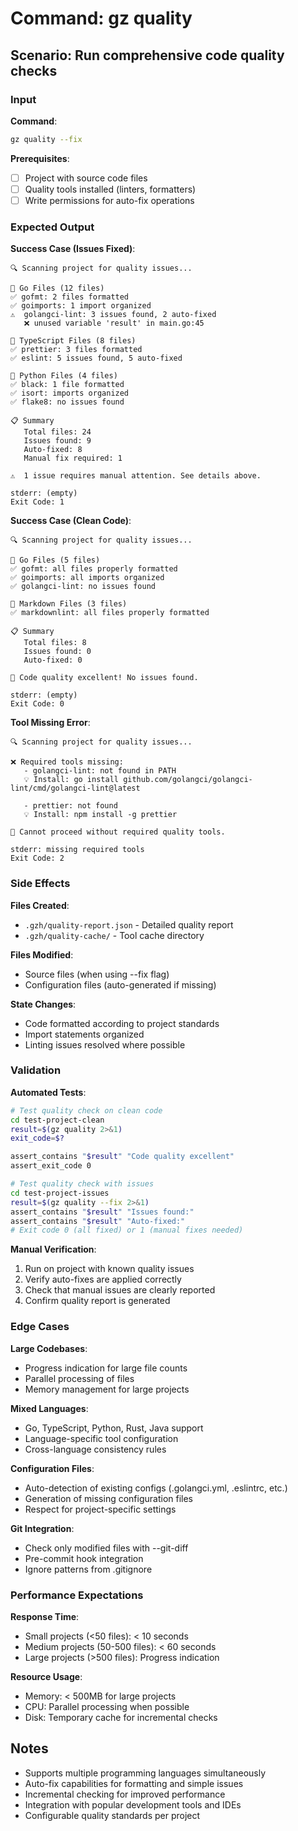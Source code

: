 # Command: gz quality

## Scenario: Run comprehensive code quality checks

### Input

**Command**:

```bash
gz quality --fix
```

**Prerequisites**:

- [ ] Project with source code files
- [ ] Quality tools installed (linters, formatters)
- [ ] Write permissions for auto-fix operations

### Expected Output

**Success Case (Issues Fixed)**:

```text
🔍 Scanning project for quality issues...

📂 Go Files (12 files)
✅ gofmt: 2 files formatted
✅ goimports: 1 import organized  
⚠️  golangci-lint: 3 issues found, 2 auto-fixed
   ❌ unused variable 'result' in main.go:45

📂 TypeScript Files (8 files)
✅ prettier: 3 files formatted
✅ eslint: 5 issues found, 5 auto-fixed

📂 Python Files (4 files)
✅ black: 1 file formatted
✅ isort: imports organized
✅ flake8: no issues found

📋 Summary
   Total files: 24
   Issues found: 9
   Auto-fixed: 8
   Manual fix required: 1

⚠️  1 issue requires manual attention. See details above.

stderr: (empty)
Exit Code: 1
```

**Success Case (Clean Code)**:

```text
🔍 Scanning project for quality issues...

📂 Go Files (5 files)
✅ gofmt: all files properly formatted
✅ goimports: all imports organized
✅ golangci-lint: no issues found

📂 Markdown Files (3 files)
✅ markdownlint: all files properly formatted

📋 Summary
   Total files: 8
   Issues found: 0
   Auto-fixed: 0

🎉 Code quality excellent! No issues found.

stderr: (empty)
Exit Code: 0
```

**Tool Missing Error**:

```text
🔍 Scanning project for quality issues...

❌ Required tools missing:
   - golangci-lint: not found in PATH
   💡 Install: go install github.com/golangci/golangci-lint/cmd/golangci-lint@latest
   
   - prettier: not found
   💡 Install: npm install -g prettier

🚫 Cannot proceed without required quality tools.

stderr: missing required tools
Exit Code: 2
```

### Side Effects

**Files Created**:

- `.gzh/quality-report.json` - Detailed quality report
- `.gzh/quality-cache/` - Tool cache directory

**Files Modified**:

- Source files (when using --fix flag)
- Configuration files (auto-generated if missing)

**State Changes**:

- Code formatted according to project standards
- Import statements organized
- Linting issues resolved where possible

### Validation

**Automated Tests**:

```bash
# Test quality check on clean code
cd test-project-clean
result=$(gz quality 2>&1)
exit_code=$?

assert_contains "$result" "Code quality excellent"
assert_exit_code 0

# Test quality check with issues
cd test-project-issues  
result=$(gz quality --fix 2>&1)
assert_contains "$result" "Issues found:"
assert_contains "$result" "Auto-fixed:"
# Exit code 0 (all fixed) or 1 (manual fixes needed)
```

**Manual Verification**:

1. Run on project with known quality issues
1. Verify auto-fixes are applied correctly
1. Check that manual issues are clearly reported
1. Confirm quality report is generated

### Edge Cases

**Large Codebases**:

- Progress indication for large file counts
- Parallel processing of files
- Memory management for large projects

**Mixed Languages**:

- Go, TypeScript, Python, Rust, Java support
- Language-specific tool configuration
- Cross-language consistency rules

**Configuration Files**:

- Auto-detection of existing configs (.golangci.yml, .eslintrc, etc.)
- Generation of missing configuration files
- Respect for project-specific settings

**Git Integration**:

- Check only modified files with --git-diff
- Pre-commit hook integration
- Ignore patterns from .gitignore

### Performance Expectations

**Response Time**:

- Small projects (\<50 files): < 10 seconds
- Medium projects (50-500 files): < 60 seconds
- Large projects (>500 files): Progress indication

**Resource Usage**:

- Memory: < 500MB for large projects
- CPU: Parallel processing when possible
- Disk: Temporary cache for incremental checks

## Notes

- Supports multiple programming languages simultaneously
- Auto-fix capabilities for formatting and simple issues
- Incremental checking for improved performance
- Integration with popular development tools and IDEs
- Configurable quality standards per project
